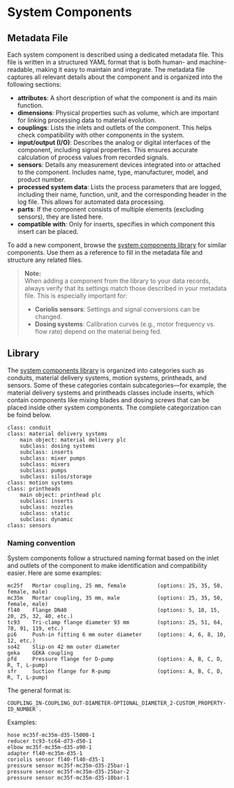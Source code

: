 # System Components

## Metadata File

Each system component is described using a dedicated metadata file. This file is written in a structured YAML format that is both human- and machine-readable, making it easy to maintain and integrate. The metadata file captures all relevant details about the component and is organized into the following sections:

- **attributes**: A short description of what the component is and its main function.
- **dimensions**: Physical properties such as volume, which are important for linking processing data to material evolution.
- **couplings**: Lists the inlets and outlets of the component. This helps check compatibility with other components in the system.
- **input/output (I/O)**: Describes the analog or digital interfaces of the component, including signal properties. This ensures accurate calculation of process values from recorded signals.
- **sensors**: Details any measurement devices integrated into or attached to the component. Includes name, type, manufacturer, model, and product number.
- **processed system data**: Lists the process parameters that are logged, including their name, function, unit, and the corresponding header in the log file. This allows for automated data processing.
- **parts**: If the component consists of multiple elements (excluding sensors), they are listed here. 
- **compatible with**: Only for inserts, specifies in which component this insert can be placed.

To add a new component, browse the [system components library](/src/libraries/system_components) for similar components. Use them as a reference to fill in the metadata file and structure any related files.

> **Note:**  
> When adding a component from the library to your data records, always verify that its settings match those described in your metadata file. This is especially important for:
> - **Coriolis sensors**: Settings and signal conversions can be changed.
> - **Dosing systems**: Calibration curves (e.g., motor frequency vs. flow rate) depend on the material being fed.

## Library

The [system components library](/src/libraries/system_components) is organized into categories such as conduits, material delivery systems, motion systems, printheads, and sensors. Some of these categories contain subcategories—for example, the material delivery systems and printheads classes include inserts, which contain components like mixing blades and dosing screws that can be placed inside other system components. The complete categorization can be foind below. 

```
class: conduit
class: material delivery systems
    main object: material delivery plc
    subclass: dosing systems
    subclass: inserts
    subclass: mixer pumps
    subclass: mixers
    subclass: pumps
    subclass: silos/storage
class: motion systems
class: printheads
    main object: printhead plc
    subclass: inserts
    subclass: nozzles
    subclass: static
    subclass: dynamic
class: sensors
```

### Naming convention

System components follow a structured naming format based on the inlet and outlets of the component to make identification and compatibility easier. Here are some examples:

```
mc25f   Mortar coupling, 25 mm, female          (options: 25, 35, 50, female, male)
mc35m   Mortar coupling, 35 mm, male            (options: 25, 35, 50, female, male)
fl40    Flange DN40                             (options: 5, 10, 15, 20, 25, 32, 40, etc.)
tc93    Tri-clamp flange diameter 93 mm         (options: 25, 51, 64, 78, 91, 119, etc.)
pi6     Push-in fitting 6 mm outer diameter     (options: 4, 6, 8, 10, 12, etc.)
so42    Slip-on 42 mm outer diameter
geka    GEKA coupling
pfd     Pressure flange for D-pump              (options: A, B, C, D, R, T, L-pump)
sfr     Suction flange for R-pump               (options: A, B, C, D, R, T, L-pump)
```

The general format is: 

```
COUPLING_IN-COUPLING_OUT-DIAMETER-OPTIONAL_DIAMETER_2-CUSTOM_PROPERTY-ID_NUMBER`. 
```
 
Examples:

```
hose mc35f-mc35m-d35-l5000-1
reducer tc93-tc64-d73-d50-1
elbow mc35f-mc35m-d35-a90-1
adapter fl40-mc35m-d35-1
coriolis sensor fl40-fl40-d35-1
pressure sensor mc35f-mc35m-d35-25bar-1
pressure sensor mc35f-mc35m-d35-25bar-2
pressure sensor mc35f-mc35m-d35-10bar-1
```
